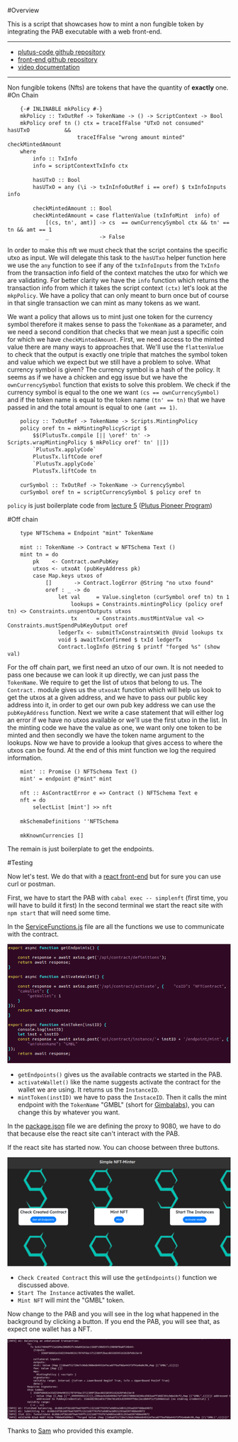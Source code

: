 #Overview

This is a script that showcases how to mint a non fungible token by integrating the PAB executable with a web front-end.

---
- [plutus-code github repository](https://github.com/SamJeffrey8/simple-nft-minter)
- [front-end github repository](https://github.com/SamJeffrey8/simple-nft-minter-site)
- [video documentation](https://www.youtube.com/watch?v=NBf8nezLIaU&t=563s)
---

Non fungible tokens (Nfts) are tokens that have the quantity of **exactly** one.
#On Chain

        {-# INLINABLE mkPolicy #-}
        mkPolicy :: TxOutRef -> TokenName -> () -> ScriptContext -> Bool
        mkPolicy oref tn () ctx = traceIfFalse "UTxO not consumed"   hasUTxO           &&
                          traceIfFalse "wrong amount minted" checkMintedAmount
        where
            info :: TxInfo
            info = scriptContextTxInfo ctx

            hasUTxO :: Bool
            hasUTxO = any (\i -> txInInfoOutRef i == oref) $ txInfoInputs info

            checkMintedAmount :: Bool
            checkMintedAmount = case flattenValue (txInfoMint  info) of
                [(cs, tn', amt)] -> cs  == ownCurrencySymbol ctx && tn' == tn && amt == 1
                _                -> False

In order to make this nft we must check that the script contains the specific utxo as input. 
We will delegate this task to the `hasUTxo` helper function here we use the `any` function to see if
any of the `txInfoInputs` from the `TxInfo` from the transaction info
field of the context matches the utxo for which we are validating. For better clarity we have the `info`
function which returns the transaction info from which it takes the script context `(ctx)` let's look at 
the `mkpPolicy`. We have a policy that can only meant to burn once but of course in 
that single transaction we can mint as many tokens as we want. 

We want a policy that allows us to mint just one token for the currency symbol therefore it makes sense to pass 
the `TokenName` as a parameter, and we need a second condition that checks that we mean just a specific 
coin for which we have `checkMintedAmount`. First, we need access to the minted value 
there are many ways to approaches that. We'll use the `flattenValue` to check that the
output is exactly one triple that matches the symbol token and value which
we expect but we still have a problem to solve. What currency symbol is given? 
The currency symbol is a hash of the policy. It seems as if we have a chicken and egg issue
 but we have the `ownCurrencySymbol` function that exists to solve this problem. We check 
if the currency symbol is equal to the one we want `(cs == ownCurrencySymbol)` and if the token name is equal to
the token name `(tn' == tn)` that we have passed in and the total amount is equal to one `(amt == 1)`. 


        policy :: TxOutRef -> TokenName -> Scripts.MintingPolicy
        policy oref tn = mkMintingPolicyScript $
            $$(PlutusTx.compile [|| \oref' tn' -> Scripts.wrapMintingPolicy $ mkPolicy oref' tn' ||])
            `PlutusTx.applyCode`
            PlutusTx.liftCode oref
            `PlutusTx.applyCode`
            PlutusTx.liftCode tn

        curSymbol :: TxOutRef -> TokenName -> CurrencySymbol
        curSymbol oref tn = scriptCurrencySymbol $ policy oref tn
        


 
`policy` is just boilerplate code from [lecture 5](https://github.com/input-output-hk/plutus-pioneer-program/blob/main/code/week05/src/Week05/NFT.hs) ([Plutus 
Pioneer Program](https://www.youtube.com/playlist?list=PLnPTB0CuBOBypVDf1oGcsvnJGJg8h-LII)) 

#Off chain



        type NFTSchema = Endpoint "mint" TokenName

        mint :: TokenName -> Contract w NFTSchema Text ()
        mint tn = do
            pk    <- Contract.ownPubKey
            utxos <- utxoAt (pubKeyAddress pk)
            case Map.keys utxos of
                []       -> Contract.logError @String "no utxo found"
                oref : _ -> do
                    let val     = Value.singleton (curSymbol oref tn) tn 1
                        lookups = Constraints.mintingPolicy (policy oref tn) <> Constraints.unspentOutputs utxos
                        tx      = Constraints.mustMintValue val <> Constraints.mustSpendPubKeyOutput oref
                    ledgerTx <- submitTxConstraintsWith @Void lookups tx
                    void $ awaitTxConfirmed $ txId ledgerTx
                    Contract.logInfo @String $ printf "forged %s" (show val)



For the off chain part, we first need an utxo of our own. It is not needed to pass one because we can look it up
directly, we can just pass the `TokenName`. We require to get the list of utxos that belong to us.
The `Contract.` module gives us the `utxosAt` function which will help us look to get the 
utxos at a given address, and we have to pass our public key address into it, in order 
to get our own pub key address we can use the `pubKeyAddress` function. Next we write a case statement 
 that will either log an error if we have no utxos available or we'll use the first utxo in the 
list. In the minting code we have the value as one, we want only one token to be 
minted and then secondly we have the token name argument to the lookups. Now we have to provide a 
lookup that gives access to where the utxos can be found. At the end of this mint function
we log the required information.


        mint' :: Promise () NFTSchema Text ()
        mint' = endpoint @"mint" mint

        nft :: AsContractError e => Contract () NFTSchema Text e
        nft = do
            selectList [mint'] >> nft

        mkSchemaDefinitions ''NFTSchema

        mkKnownCurrencies []


The remain is just boilerplate to get the endpoints.

#Testing

Now let's test. We do that with a [react front-end](https://github.com/SamJeffrey8/simple-nft-minterlook) but for sure you can use 
curl or postman. 

First, we have to start the PAB with `cabal exec -- simplenft` (first time, you will have to build it first)
In the second terminal we start the react site with `npm start` that will need some time.



In the [ServiceFunctions.js](https://github.com/SamJeffrey8/simple-nft-minter-site/blob/master/src/services/ServiceFunctions.js) file are all the functions we use to communicate
with the contract.

![ServiceFunction.js](../img/nftminterservicefct.png)

- `getEndpoints()` gives us the available contracts we started in the PAB. 
- `activateWallet()` like the name suggests activate the contract for the wallet we are using. It returns us the `InstanceID`.
- `mintToken(instID)` we have to pass the `InstaceID`. Then it calls the mint endpoint with the `TokenName` "GMBL" (short for [Gimbalabs](https://gimbalabs.com/)), you can 
change this by whatever you want. 

In the [package.json](https://github.com/SamJeffrey8/simple-nft-minter-site/blob/master/package.json) file we are defining the proxy to 9080, we have to do 
that because else the react site can't interact with the PAB.

If the react site has started now. You can choose between three buttons.

![react-site](../img/nftminterreact.png)

- `Check Created Contract` this will use the `getEndpoints()` function we discussed above.
- `Start The Instance` activates the wallet.
- `Mint NFT` will mint the "GMBL" token.

Now change to the PAB and you will see in the log what happened in the background by clicking a button. If you end the PAB, you will see that, as expect one wallet has a NFT.

![log](../img/simplenftlog.png)

Thanks to [Sam](https://github.com/SamJeffrey8) who provided this example.


